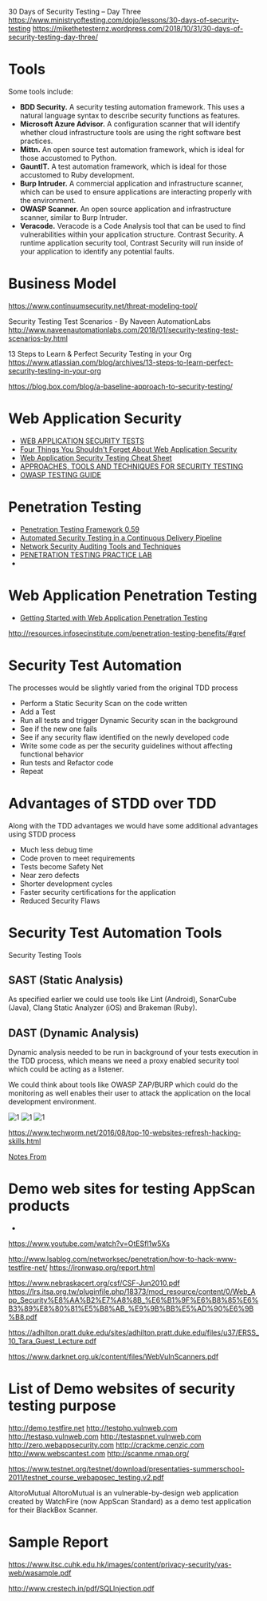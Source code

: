 
30 Days of Security Testing – Day Three
https://www.ministryoftesting.com/dojo/lessons/30-days-of-security-testing
https://mikethetesternz.wordpress.com/2018/10/31/30-days-of-security-testing-day-three/

# Tools

Some tools include:

* **BDD Security.** A security testing automation framework. This uses a natural language syntax to describe security functions as features.
* **Microsoft Azure Advisor.** A configuration scanner that will identify whether cloud infrastructure tools are using the right software best practices.
* **Mittn.** An open source test automation framework, which is ideal for those accustomed to Python.
* **GauntIT.** A test automation framework, which is ideal for those accustomed to Ruby development.
* **Burp Intruder.** A commercial application and infrastructure scanner, which can be used to ensure applications are interacting properly with the environment.
* **OWASP Scanner.** An open source application and infrastructure scanner, similar to Burp Intruder.
* **Veracode.** Veracode is a Code Analysis tool that can be used to find vulnerabilities within your application structure.
Contrast Security. A runtime application security tool, Contrast Security will run inside of your application to identify any potential faults.


# Business Model
https://www.continuumsecurity.net/threat-modeling-tool/

Security Testing Test Scenarios - By Naveen AutomationLabs
http://www.naveenautomationlabs.com/2018/01/security-testing-test-scenarios-by.html


13 Steps to Learn & Perfect Security Testing in your Org
https://www.atlassian.com/blog/archives/13-steps-to-learn-perfect-security-testing-in-your-org


https://blog.box.com/blog/a-baseline-approach-to-security-testing/

# Web Application Security
* [WEB APPLICATION SECURITY TESTS](http://www.amanhardikar.com/mindmaps/webapptest.html)
* [Four Things You Shouldn't Forget About Web Application Security](http://www.ehacking.net/2016/05/4-things-not-to-forget-web-application-security.html)
* [Web Application Security Testing Cheat Sheet](https://www.owasp.org/index.php/Web_Application_Security_Testing_Cheat_Sheet)
* [APPROACHES, TOOLS AND TECHNIQUES FOR SECURITY TESTING](http://www.3pillarglobal.com/insights/approaches-tools-techniques-for-security-testing)
* [OWASP TESTING GUIDE](https://www.owasp.org/images/5/56/OWASP_Testing_Guide_v3.pdf)

# Penetration Testing
* [Penetration Testing Framework 0.59](http://www.vulnerabilityassessment.co.uk/Penetration%20Test.html)
* [Automated Security Testing in a Continuous Delivery Pipeline](http://devops.com/2015/04/06/automated-security-testing-continuous-delivery-pipeline/)
* [Network Security Auditing Tools and Techniques](http://www.ciscopress.com/articles/article.asp?p=1606900&seqNum=4)
* [PENETRATION TESTING PRACTICE LAB](https://www.amanhardikar.com/mindmaps/Practice.html)
* 
# Web Application Penetration Testing
* [Getting Started with Web Application Penetration Testing](http://www.softwaretestinghelp.com/getting-started-with-web-application-penetration-testing/)

http://resources.infosecinstitute.com/penetration-testing-benefits/#gref

# Security Test Automation

The processes would be slightly varied from the original TDD process
* Perform a Static Security Scan on the code written
* Add a Test
* Run all tests and trigger Dynamic Security scan in the background
* See if the new one fails
* See if any security flaw identified on the newly developed code
* Write some code as per the security guidelines without affecting functional behavior
* Run tests and Refactor code
* Repeat

# Advantages of STDD over TDD
Along with the TDD advantages we would have some additional advantages using STDD process
* Much less debug time
* Code proven to meet requirements
* Tests become Safety Net
* Near zero defects
* Shorter development cycles
* Faster security certifications for the application
* Reduced Security Flaws


# Security Test Automation Tools 

Security Testing Tools

## SAST (Static Analysis)

As specified earlier we could use tools like Lint (Android), SonarCube (Java), Clang Static Analyzer (iOS) and Brakeman (Ruby).

## DAST (Dynamic Analysis)

Dynamic analysis needed to be run in background of your tests execution in the TDD process, which means we need a proxy enabled security tool which could be acting as a listener.

We could think about tools like OWASP ZAP/BURP which could do the monitoring as well enables their user to attack the application on the local development environment.

![1](https://media.licdn.com/mpr/mpr/AAEAAQAAAAAAAAeDAAAAJGRmYmFkNGUxLWQwZjktNGViNS1hYThmLTNlZTY3ZDFlNzNmMw.png)
![1](https://media.licdn.com/mpr/mpr/AAEAAQAAAAAAAAdEAAAAJDYzNzI4NjJhLTJlYmQtNDM1Mi04NjM2LTgxMjkyZmY2OTEwOA.png)
![1](https://media.licdn.com/mpr/mpr/AAEAAQAAAAAAAAlhAAAAJGUxOTIzYmJiLTMyOWQtNDQyNi1iNWFlLTk4MTMzZjA3ODZkNg.png)

https://www.techworm.net/2016/08/top-10-websites-refresh-hacking-skills.html

[Notes From](https://www.linkedin.com/pulse/security-test-driven-development-stdd-surendran-ethiraj)



# Demo web sites for testing AppScan products
* [](https://www-01.ibm.com/support/docview.wss?uid=swg21288823)


https://www.youtube.com/watch?v=OtESfl1w5Xs

http://www.lsablog.com/networksec/penetration/how-to-hack-www-testfire-net/
https://ironwasp.org/report.html

https://www.nebraskacert.org/csf/CSF-Jun2010.pdf
https://lrs.itsa.org.tw/pluginfile.php/18373/mod_resource/content/0/Web_App_Security%E8%AA%B2%E7%A8%8B_%E6%B1%9F%E6%B8%85%E6%B3%89%E8%80%81%E5%B8%AB_%E9%9B%BB%E5%AD%90%E6%9B%B8.pdf

https://adhilton.pratt.duke.edu/sites/adhilton.pratt.duke.edu/files/u37/ERSS_10_Tara_Guest_Lecture.pdf

https://www.darknet.org.uk/content/files/WebVulnScanners.pdf


# List of Demo websites of security testing purpose
http://demo.testfire.net
http://testphp.vulnweb.com
http://testasp.vulnweb.com
http://testaspnet.vulnweb.com
http://zero.webappsecurity.com
http://crackme.cenzic.com
http://www.webscantest.com
http://scanme.nmap.org/


https://www.testnet.org/testnet/download/presentaties-summerschool-2011/testnet_course_webappsec_testing.v2.pdf


AltoroMutual
AltoroMutual is an vulnerable-by-design web application created by WatchFire (now AppScan Standard) as a demo test application for their BlackBox Scanner.

# Sample Report
https://www.itsc.cuhk.edu.hk/images/content/privacy-security/vas-web/wasample.pdf


http://www.crestech.in/pdf/SQLInjection.pdf

